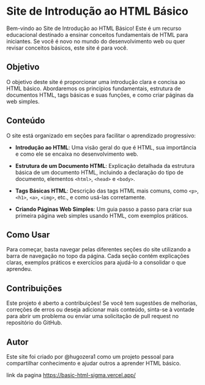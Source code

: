 # Site de Introdução ao HTML Básico

Bem-vindo ao Site de Introdução ao HTML Básico! Este é um recurso educacional destinado a ensinar conceitos fundamentais de HTML para iniciantes. Se você é novo no mundo do desenvolvimento web ou quer revisar conceitos básicos, este site é para você.

## Objetivo

O objetivo deste site é proporcionar uma introdução clara e concisa ao HTML básico. Abordaremos os princípios fundamentais, estrutura de documentos HTML, tags básicas e suas funções, e como criar páginas da web simples.

## Conteúdo

O site está organizado em seções para facilitar o aprendizado progressivo:

- **Introdução ao HTML**: Uma visão geral do que é HTML, sua importância e como ele se encaixa no desenvolvimento web.
  
- **Estrutura de um Documento HTML**: Explicação detalhada da estrutura básica de um documento HTML, incluindo a declaração do tipo de documento, elementos `<html>`, `<head>` e `<body>`.
  
- **Tags Básicas HTML**: Descrição das tags HTML mais comuns, como `<p>`, `<h1>`, `<a>`, `<img>`, etc., e como usá-las corretamente.
  
- **Criando Páginas Web Simples**: Um guia passo a passo para criar sua primeira página web simples usando HTML, com exemplos práticos.

## Como Usar

Para começar, basta navegar pelas diferentes seções do site utilizando a barra de navegação no topo da página. Cada seção contém explicações claras, exemplos práticos e exercícios para ajudá-lo a consolidar o que aprendeu.

## Contribuições

Este projeto é aberto a contribuições! Se você tem sugestões de melhorias, correções de erros ou deseja adicionar mais conteúdo, sinta-se à vontade para abrir um problema ou enviar uma solicitação de pull request no repositório do GitHub.

## Autor

Este site foi criado por @hugozera1 como um projeto pessoal para compartilhar conhecimento e ajudar outros a aprender HTML básico.


link da pagina
https://basic-html-sigma.vercel.app/






